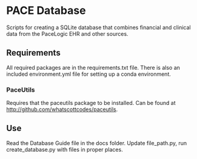 # PACE Database

Scripts for creating a SQLite database that combines financial and clinical data from the PaceLogic EHR and other sources.

## Requirements

All required packages are in the requirements.txt file. There is also an included environment.yml file for setting up a conda environment.

### PaceUtils

Requires that the paceutils package to be installed. Can be found at http://github.com/whatscottcodes/paceutils.

## Use

Read the Database Guide file in the docs folder. Update file_path.py, run create_database.py with files in proper places.

